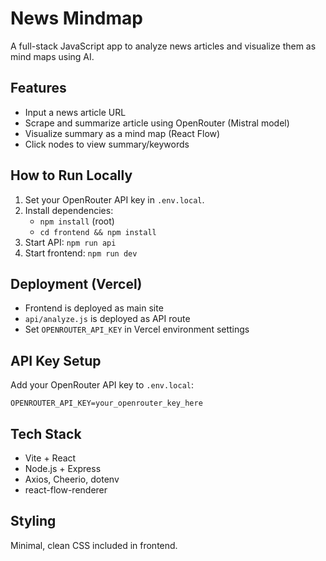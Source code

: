 # News Mindmap

A full-stack JavaScript app to analyze news articles and visualize them as mind maps using AI.

## Features
- Input a news article URL
- Scrape and summarize article using OpenRouter (Mistral model)
- Visualize summary as a mind map (React Flow)
- Click nodes to view summary/keywords

## How to Run Locally

1. Set your OpenRouter API key in `.env.local`.
2. Install dependencies:
   - `npm install` (root)
   - `cd frontend && npm install`
3. Start API: `npm run api`
4. Start frontend: `npm run dev`

## Deployment (Vercel)
- Frontend is deployed as main site
- `api/analyze.js` is deployed as API route
- Set `OPENROUTER_API_KEY` in Vercel environment settings

## API Key Setup
Add your OpenRouter API key to `.env.local`:
```
OPENROUTER_API_KEY=your_openrouter_key_here
```

## Tech Stack
- Vite + React
- Node.js + Express
- Axios, Cheerio, dotenv
- react-flow-renderer

## Styling
Minimal, clean CSS included in frontend.
